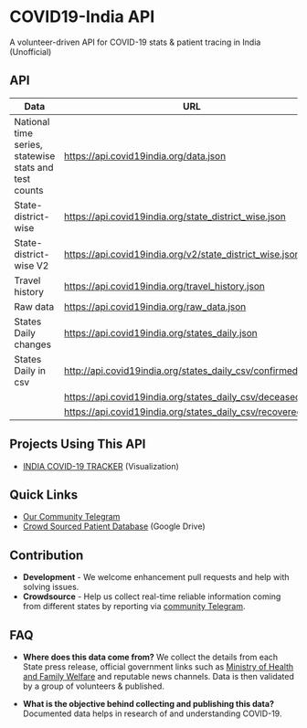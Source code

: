 # COVID19-India API

A volunteer-driven API for COVID-19 stats & patient tracing in India (Unofficial)

## API

| Data                                                  | URL                                                   |
| ----------------------------------------------------- | ----------------------------------------------------- |
| National time series, statewise stats and test counts | https://api.covid19india.org/data.json                |
| State-district-wise                                   | https://api.covid19india.org/state_district_wise.json |
| State-district-wise V2                                | https://api.covid19india.org/v2/state_district_wise.json |
| Travel history                                        | https://api.covid19india.org/travel_history.json      |
| Raw data                                              | https://api.covid19india.org/raw_data.json            |
| States Daily changes                                  | https://api.covid19india.org/states_daily.json        |
| States Daily in csv                                   | http://api.covid19india.org/states_daily_csv/confirmed.csv |
|                                                       | https://api.covid19india.org/states_daily_csv/deceased.csv |
|                                                       | https://api.covid19india.org/states_daily_csv/recovered.csv   |

  
## Projects Using This API

- [INDIA COVID-19 TRACKER](https://www.covid19india.org/) (Visualization)

## Quick Links

- [Our Community Telegram](https://telegra.ph/CoVID-19--India-Ops-03-24)
- [Crowd Sourced Patient Database](https://docs.google.com/spreadsheets/d/e/2PACX-1vSc_2y5N0I67wDU38DjDh35IZSIS30rQf7_NYZhtYYGU1jJYT6_kDx4YpF-qw0LSlGsBYP8pqM_a1Pd/pubhtml) (Google Drive)

## Contribution

- **Development** - We welcome enhancement pull requests and help with solving issues.
- **Crowdsource** - Help us collect real-time reliable information coming from different states by reporting via [community Telegram](https://telegra.ph/CoVID-19--India-Ops-03-24).

## FAQ

- **Where does this data come from?**
  We collect the details from each State press release, official government links such as [Ministry of Health and Family Welfare](https://www.mohfw.gov.in/) and reputable news channels. Data is then validated by a group of volunteers & published.

- **What is the objective behind collecting and publishing this data?**
  Documented data helps in research of and understanding COVID-19.
